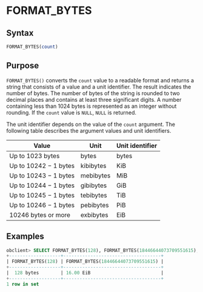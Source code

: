 # FORMAT_BYTES

## Syntax

```sql
FORMAT_BYTES(count)
```

## Purpose

`FORMAT_BYTES()` converts the `count` value to a readable format and returns a string that consists of a value and a unit identifier. The result indicates the number of bytes. The number of bytes of the string is rounded to two decimal places and contains at least three significant digits. A number containing less than 1024 bytes is represented as an integer without rounding. If the `count` value is `NULL`, `NULL` is returned.

The unit identifier depends on the value of the `count` argument. The following table describes the argument values and unit identifiers.

| **Value** | **Unit** | **Unit identifier** |
| --- | --- | --- |
| Up to 1023 bytes | bytes | bytes |
| Up to 10242 − 1 bytes | kibibytes | KiB |
| Up to 10243 − 1 bytes | mebibytes | MiB |
| Up to 10244 − 1 bytes | gibibytes | GiB |
| Up to 10245 − 1 bytes | tebibytes | TiB |
| Up to 10246 − 1 bytes | pebibytes | PiB |
| 10246 bytes or more | exbibytes | EiB |

## Examples

```sql
obclient> SELECT FORMAT_BYTES(128), FORMAT_BYTES(18446644073709551615);
+-------------------+------------------------------------+
| FORMAT_BYTES(128) | FORMAT_BYTES(18446644073709551615) |
+-------------------+------------------------------------+
|  128 bytes        | 16.00 EiB                          |
+-------------------+------------------------------------+
1 row in set
```
